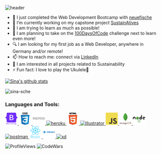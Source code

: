 ![header](https://capsule-render.vercel.app/api?type=wave&color=gradient&height=200&text=Hi,%20%I%27m%20Sina&fontSize=60&animation=fadeIn&fontAlignY=28)

- 🚩 I just completed the Web Development Bootcamp with [neuefische](https://www.neuefische.de/)
- 🔭 I’m currently working on my capstone project [SustainAtives](https://github.com/Sina-Sche/sustainatives)
- 📖 I am trying to learn as much as possible!
- 👯 I am planning to take on the [100DaysOfCode](https://www.100daysofcode.com/) challenge next to learn even more!
- 🔍 I am looking for my first job as a Web Developer, anywhere in Germany and/or remote!
- 📫 How to reach me: connect via [LinkedIn](https://www.linkedin.com/in/sina-scheckenbach-2a8b241bb/)
- 🌱 I am interested in all projects related to Sustainability
- ⚡ Fun fact: I love to play the Ukulele🎸


[![Sina's github stats](https://github-readme-stats.vercel.app/api?username=sina-sche&show_icons=true&hide=stars)](https://github.com/anuraghazra/github-readme-stats)
<p><img align="center" src="https://github-readme-streak-stats.herokuapp.com/?user=sina-sche&" alt="sina-sche" /></p>
<h3 align="left">Languages and Tools:</h3>
<p align="left"> <a href="https://getbootstrap.com" target="_blank"> <img src="https://raw.githubusercontent.com/devicons/devicon/master/icons/bootstrap/bootstrap-plain-wordmark.svg" alt="bootstrap" width="40" height="40"/> </a> <a href="https://www.w3schools.com/css/" target="_blank"> <img src="https://raw.githubusercontent.com/devicons/devicon/master/icons/css3/css3-original-wordmark.svg" alt="css3" width="40" height="40"/> </a> <a href="https://expressjs.com" target="_blank"> <img src="https://raw.githubusercontent.com/devicons/devicon/master/icons/express/express-original-wordmark.svg" alt="express" width="40" height="40"/> </a> <a href="https://heroku.com" target="_blank"> <img src="https://www.vectorlogo.zone/logos/heroku/heroku-icon.svg" alt="heroku" width="40" height="40"/> </a> <a href="https://www.w3.org/html/" target="_blank"> <img src="https://raw.githubusercontent.com/devicons/devicon/master/icons/html5/html5-original-wordmark.svg" alt="html5" width="40" height="40"/> </a> <a href="https://www.adobe.com/in/products/illustrator.html" target="_blank"> <img src="https://www.vectorlogo.zone/logos/adobe_illustrator/adobe_illustrator-icon.svg" alt="illustrator" width="40" height="40"/> </a> <a href="https://developer.mozilla.org/en-US/docs/Web/JavaScript" target="_blank"> <img src="https://raw.githubusercontent.com/devicons/devicon/master/icons/javascript/javascript-original.svg" alt="javascript" width="40" height="40"/> </a> <a href="https://www.mongodb.com/" target="_blank"> <img src="https://raw.githubusercontent.com/devicons/devicon/master/icons/mongodb/mongodb-original-wordmark.svg" alt="mongodb" width="40" height="40"/> </a> <a href="https://nodejs.org" target="_blank"> <img src="https://raw.githubusercontent.com/devicons/devicon/master/icons/nodejs/nodejs-original-wordmark.svg" alt="nodejs" width="40" height="40"/> </a> <a href="https://postman.com" target="_blank"> <img src="https://www.vectorlogo.zone/logos/getpostman/getpostman-icon.svg" alt="postman" width="40" height="40"/> </a> <a href="https://reactjs.org/" target="_blank"> <img src="https://raw.githubusercontent.com/devicons/devicon/master/icons/react/react-original-wordmark.svg" alt="react" width="40" height="40"/> </a> <a href="https://webpack.js.org" target="_blank"> <img src="https://raw.githubusercontent.com/devicons/devicon/d00d0969292a6569d45b06d3f350f463a0107b0d/icons/webpack/webpack-original-wordmark.svg" alt="webpack" width="40" height="40"/> </a> <a href="https://www.adobe.com/products/xd.html" target="_blank"> <img src="https://cdn.worldvectorlogo.com/logos/adobe-xd.svg" alt="xd" width="40" height="40"/> </a> </p>

![ProfileViews](https://komarev.com/ghpvc/?username=sina-sche)
![CodeWars](https://www.codewars.com/users/Sina-Sche/badges/micro)
